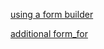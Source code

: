 [using a form builder](https://api.rubyonrails.org/v6.1.0/classes/ActionView/Helpers/FormBuilder.html)

[additional form_for](https://github.com/yuki24/shoelace-rails/blob/5138073d87ce0e186cea80500c6dba9aaa860a9c/app/helpers/shoelace/form_helper.rb#L168)